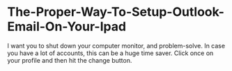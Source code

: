 # The-Proper-Way-To-Setup-Outlook-Email-On-Your-Ipad
I want you to shut down your computer monitor, and problem-solve. In case you have a lot of accounts, this can be a huge time saver. Click once on your profile and then hit the change button.
